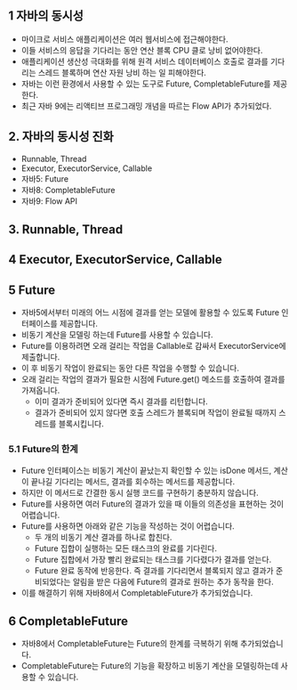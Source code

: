 ## 1 자바의 동시성

- 마이크로 서비스 애플리케이션은 여러 웹서비스에 접근해야한다.
- 이들 서비스의 응답을 기다리는 동안 연산 블록 CPU 클로 낭비 없어야한다.
- 애플리케이션 생산성 극대화를 위해 원격 서비스 데이터베이스 호출로 결과를 기다리는 스레드 블록하며 연산 자원 낭비 하는 일 피해야한다.
- 자바는 이런 환경에서 사용할 수 있는 도구로 Future, CompletableFuture를 제공한다.
- 최근 자바 9에는 리액티브 프로그래밍 개념을 따르는 Flow API가 추가되었다.


## 2. 자바의 동시성 진화

- Runnable, Thread
- Executor, ExecutorService, Callable
- 자바5: Future
- 자바8: CompletableFuture
- 자바9: Flow API

## 3. Runnable, Thread

## 4 Executor, ExecutorService, Callable

## 5 Future

- 자바5에서부터 미래의 어느 시점에 결과를 얻는 모델에 활용할 수 있도록 Future 인터페이스를 제공합니다.
- 비동기 계산을 모델링 하는데 Future를 사용할 수 있습니다.
- Future를 이용하려면 오래 걸리는 작업을 Callable로 감싸서 ExecutorService에 제출합니다.
- 이 후 비동기 작업이 완료되는 동안 다른 작업을 수행할 수 있습니다.
- 오래 걸리는 작업의 결과가 필요한 시점에 Future.get() 메소드를 호출하여 결과를 가져옵니다.
  - 이미 결과가 준비되어 있다면 즉시 결과를 리턴합니다.
  - 결과가 준비되어 있지 않다면 호출 스레드가 블록되며 작업이 완료될 때까지 스레드를 블록시킵니다.

### 5.1 Future의 한계

- Future 인터페이스는 비동기 계산이 끝났는지 확인할 수 있는 isDone 메서드, 계산이 끝나길 기다리는 메서드, 결과를 회수하는 메서드를 제공합니다.
- 하지만 이 메서드로 간결한 동시 실행 코드를 구현하기 충분하지 않습니다.
- Future를 사용하면 여러 Future의 결과가 있을 때 이들의 의존성을 표현하는 것이 어렵습니다.
- Future를 사용하면 아래와 같은 기능을 작성하는 것이 어렵습니다.
  - 두 개의 비동기 계산 결과를 하나로 합친다.
  - Future 집합이 실행하는 모든 태스크의 완료를 기다린다.
  - Future 집합에서 가장 빨리 완료되는 태스크를 기다렸다가 결과를 얻는다.
  - Future 완료 동작에 반응한다. 즉 결과를 기다리면서 블록되지 않고 결과가 준비되었다는 알림을 받은 다음에 Future의 결과로 원하는 추가 동작을 한다.
- 이를 해결하기 위해 자바8에서 CompletableFuture가 추가되었습니다.

## 6 CompletableFuture

- 자바8에서 CompletableFuture는 Future의 한계를 극복하기 위해 추가되었습니다.
- CompletableFuture는 Future의 기능을 확장하고 비동기 계산을 모델링하는데 사용할 수 있습니다.